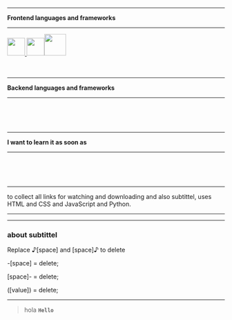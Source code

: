 ____
__Frontend languages and frameworks__
____

<a href="https://www.w3schools.com/"><img style="width: 41px;" src="https://cdn.iconscout.com/icon/free/png-512/html-2752158-2284975.png?f=avif&w=512"/> <img style="width: 41px;" src="https://cdn.iconscout.com/icon/free/png-512/css3-11-1175239.png?f=avif&w=512"/><img style="width: 50px;" src="https://cdn.iconscout.com/icon/free/png-512/javascript-2038874-1720087.png?f=avif&w=512"/> </a>
<br/>
<br/>
<br/>

____
__Backend languages and frameworks__
____

<a href="https://www.w3schools.com/"></a>
<br/>
<br/>
<br/>

----
__I want to learn it as soon as__
____

<a href="https://www.w3schools.com/"></a>
<br/>
<br/>
<br/>

____
to collect all links for watching and downloading and also subtittel, uses HTML and CSS and JavaScript and Python. 

----




----
### about subtittel

Replace ♪[space] and [space]♪ to delete

-[space] = delete;

[space]- = delete;

([value]) = delete;

____

> hola
__`Hello`__
